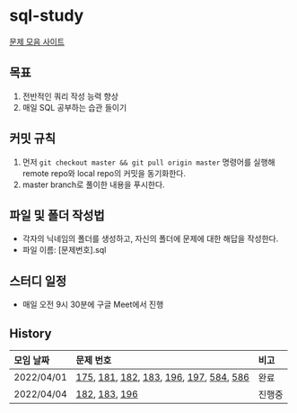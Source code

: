 # sql-study

[문제 모음 사이트](https://leetcode.com/problemset/database)

## 목표
1. 전반적인 쿼리 작성 능력 향상
2. 매일 SQL 공부하는 습관 들이기

## 커밋 규칙
1. 먼저 `git checkout master && git pull origin master` 명령어를 실행해 remote repo와 local repo의 커밋을 동기화한다.
2. master branch로 풀이한 내용을 푸시한다.

## 파일 및 폴더 작성법
* 각자의 닉네임의 폴더를 생성하고, 자신의 폴더에 문제에 대한 해답을 작성한다.
* 파일 이름: [문제번호].sql

## 스터디 일정
* 매일 오전 9시 30분에 구글 Meet에서 진행

## History
|모임 날짜|문제 번호|비고 |
|:--|:--|:--|
|2022/04/01 |[175](https://leetcode.com/problems/combine-two-tables/), [181](https://leetcode.com/problems/employees-earning-more-than-their-managers/), [182](https://leetcode.com/problems/duplicate-emails/), [183](https://leetcode.com/problems/customers-who-never-order/), [196](https://leetcode.com/problems/delete-duplicate-emails/), [197](https://leetcode.com/problems/rising-temperature/), [584](https://leetcode.com/problems/find-customer-referee/), [586](https://leetcode.com/problems/customer-placing-the-largest-number-of-orders/)    |완료|
|2022/04/04 |[182](https://leetcode.com/problems/duplicate-emails/), [183](https://leetcode.com/problems/customers-who-never-order/), [196](https://leetcode.com/problems/delete-duplicate-emails/)|진행중|
